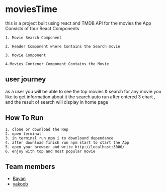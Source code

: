# moviesTime

this is a project built using react and TMDB API for the movies
the App Consists of four React Components 
    
    1. Movie Search Component
    
    2. Header Component where Contains the Search movie 
    
    3. Movie Component 
    
    4.Movies Contener Component Contains the Movie 

## user journey
as a user you will be able to see the top movies & search for any movie you like to get information about it
the search auto run after entered 3 chart , and the result of search will display in home page


## How To Run 
    
    1. clone or download the Rep
    2. open terminal
    3. in terminal run npm i to downloand dependance
    4. after download finish run npm start to start the App
    5. open your browser and write http://localhost:3000/
    6. enjoy with top and most popular movie
    
## Team members
- [Bayan](https://github.com/bayan-404)
- [yakoob](https://github.com/YakoobHammouri)
